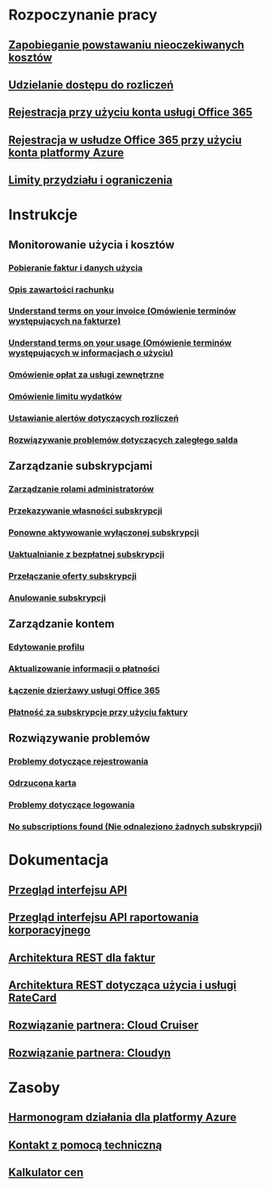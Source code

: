 # Rozpoczynanie pracy
## [Zapobieganie powstawaniu nieoczekiwanych kosztów](billing-getting-started.md)
## [Udzielanie dostępu do rozliczeń](billing-manage-access.md)
## [Rejestracja przy użyciu konta usługi Office 365](billing-use-existing-office-365-account-azure-subscription.md)
## [Rejestracja w usłudze Office 365 przy użyciu konta platformy Azure](billing-use-existing-azure-account-for-office-365-subscription.md)
## [Limity przydziału i ograniczenia](../azure-subscription-service-limits.md?toc=/azure/billing/TOC.json)

# Instrukcje
## Monitorowanie użycia i kosztów
### [Pobieranie faktur i danych użycia](billing-download-azure-invoice-daily-usage-date.md)
### [Opis zawartości rachunku](billing-understand-your-bill.md)
### [Understand terms on your invoice (Omówienie terminów występujących na fakturze)](billing-understand-your-invoice.md)
### [Understand terms on your usage (Omówienie terminów występujących w informacjach o użyciu)](billing-understand-your-usage.md)
### [Omówienie opłat za usługi zewnętrzne](billing-understand-your-azure-marketplace-charges.md)
### [Omówienie limitu wydatków](billing-spending-limit.md)
### [Ustawianie alertów dotyczących rozliczeń](billing-set-up-alerts.md)
### [Rozwiązywanie problemów dotyczących zaległego salda](billing-azure-subscription-past-due-balance.md)

## Zarządzanie subskrypcjami
### [Zarządzanie rolami administratorów](billing-add-change-azure-subscription-administrator.md)
### [Przekazywanie własności subskrypcji](billing-subscription-transfer.md)
### [Ponowne aktywowanie wyłączonej subskrypcji](billing-subscription-become-disable.md)
### [Uaktualnianie z bezpłatnej subskrypcji](billing-upgrade-azure-subscription.md)
### [Przełączanie oferty subskrypcji](billing-how-to-switch-azure-offer.md)
### [Anulowanie subskrypcji](billing-how-to-cancel-azure-subscription.md)
## Zarządzanie kontem
### [Edytowanie profilu](billing-how-to-change-azure-account-profile.md)
### [Aktualizowanie informacji o płatności](billing-how-to-change-credit-card.md)
### [Łączenie dzierżawy usługi Office 365](billing-add-office-365-tenant-to-azure-subscription.md)
### [Płatność za subskrypcje przy użyciu faktury](billing-how-to-pay-by-invoice.md)
## Rozwiązywanie problemów
### [Problemy dotyczące rejestrowania](billing-troubleshoot-azure-sign-up-issues.md)
### [Odrzucona karta](billing-credit-card-fails-during-azure-sign-up.md)
### [Problemy dotyczące logowania](billing-cannot-login-subscription.md)
### [No subscriptions found (Nie odnaleziono żadnych subskrypcji)](billing-no-subscriptions-found.md)

# Dokumentacja
## [Przegląd interfejsu API](billing-usage-rate-card-overview.md)
## [Przegląd interfejsu API raportowania korporacyjnego](billing-enterprise-api.md)
## [Architektura REST dla faktur](/rest/api/billing)
## [Architektura REST dotycząca użycia i usługi RateCard](https://msdn.microsoft.com/library/azure/1ea5b323-54bb-423d-916f-190de96c6a3c)
## [Rozwiązanie partnera: Cloud Cruiser](billing-usage-rate-card-partner-solution-cloudcruiser.md)
## [Rozwiązanie partnera: Cloudyn](billing-usage-rate-card-partner-solution-cloudyn.md)

# Zasoby
## [Harmonogram działania dla platformy Azure](https://azure.microsoft.com/roadmap/)
## [Kontakt z pomocą techniczną](../azure-supportability/how-to-create-azure-support-request.md)
## [Kalkulator cen](https://azure.microsoft.com/pricing/calculator/)
